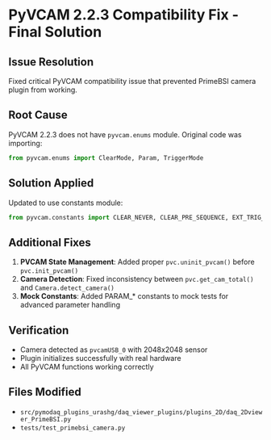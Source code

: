 # PyVCAM 2.2.3 Compatibility Fix - Final Solution

## Issue Resolution
Fixed critical PyVCAM compatibility issue that prevented PrimeBSI camera plugin from working.

## Root Cause
PyVCAM 2.2.3 does not have `pyvcam.enums` module. Original code was importing:
```python
from pyvcam.enums import ClearMode, Param, TriggerMode
```

## Solution Applied
Updated to use constants module:
```python
from pyvcam.constants import CLEAR_NEVER, CLEAR_PRE_SEQUENCE, EXT_TRIG_INTERNAL
```

## Additional Fixes
1. **PVCAM State Management**: Added proper `pvc.uninit_pvcam()` before `pvc.init_pvcam()`
2. **Camera Detection**: Fixed inconsistency between `pvc.get_cam_total()` and `Camera.detect_camera()`
3. **Mock Constants**: Added PARAM_* constants to mock tests for advanced parameter handling

## Verification
- Camera detected as `pvcamUSB_0` with 2048x2048 sensor
- Plugin initializes successfully with real hardware
- All PyVCAM functions working correctly

## Files Modified
- `src/pymodaq_plugins_urashg/daq_viewer_plugins/plugins_2D/daq_2Dviewer_PrimeBSI.py`
- `tests/test_primebsi_camera.py`